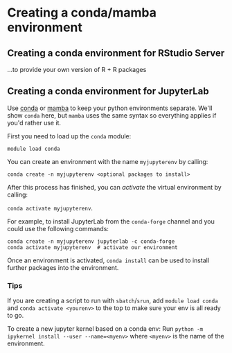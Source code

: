 # Creating a conda/mamba environment

## Creating a conda environment for RStudio Server

...to provide your own version of R + R packages

## Creating a conda environment for JupyterLab

Use [conda](https://docs.conda.io/projects/conda/en/stable/) or [mamba](https://github.com/mamba-org/mamba) to keep your python environments separate. We'll show `conda` here, but `mamba` uses the same syntax so everything applies if you'd rather use it.

First you need to load up the `conda` module:

`module load conda`

You can create an environment with the name `myjupyterenv` by calling:

`conda create -n myjupyterenv <optional packages to install>`

After this process has finished, you can _activate_ the virtual environment by calling: 

`conda activate myjupyterenv`. 

For example, to install JupyterLab from the `conda-forge` channel and you could use the following commands:

```
conda create -n myjupyterenv jupyterlab -c conda-forge
conda activate myjupyterenv  # activate our environment
```

Once an environment is activated, `conda install` can be used to install further packages into the environment.

### Tips

If you are creating a script to run with `sbatch`/`srun`, add `module load conda` and `conda activate <yourenv>` to the top to make sure your env is all ready to go.

To create a new jupyter kernel based on a conda env: Run `python -m ipykernel install --user --name=<myenv>` where `<myenv>` is the name of the environment.
